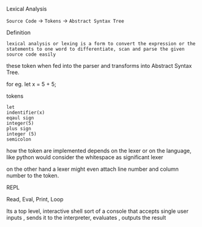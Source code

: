 
Lexical Analysis

`Source Code` -> `Tokens` -> `Abstract Syntax Tree`

Definition
```
lexical analysis or lexing is a form to convert the expression or the statements to one word to differentiate, scan and parse the given source code easily
```

these token when fed into the parser and transforms into Abstract Syntax Tree.

for eg.
let x = 5 + 5;

tokens
```
let
indentifier(x)
eqaul sign
integer(5)
plus sign
integer (5)
semicolon
```


how the token are implemented depends on the lexer or on the language,
 like python would consider the whitespace as significant lexer

on the other hand a lexer might even attach line number and column number to the token.


REPL

Read, Eval, Print, Loop

Its a top level, interactive shell sort of a console that accepts single user inputs , sends it to the interpreter, evaluates , outputs the result